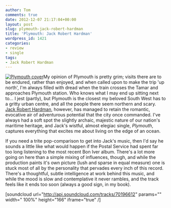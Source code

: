 ```yaml
---
author: Tom
comments: true
date: 2012-12-07 21:17:04+00:00
layout: post
slug: plymouth-jack-robert-hardman
title: 'Plymouth: Jack Robert Hardman'
wordpress_id: 1421
categories:
- review
- single
tags: 
- Jack Robert Hardman
---
```


[![Plymouth cover](http://www.eatenbymonsters.com/wp-content/uploads/2012/12/plymouth-cover-300x300.jpg)](http://www.eatenbymonsters.com/?attachment_id=1422#main)My opinion of Plymouth is pretty grim; visits there are to be endured, rather than enjoyed, and when called upon to make the trip 'up north', I'm always filled with dread when the train crosses the Tamar and approaches Plymouth station. Who knows what I may end up sitting next to... I jest (partly), but Plymouth is the closest my beloved South West has to a gritty urban centre, and all the people there seem northern and scary. [Jack Robert Hardman](http://www.jackroberthardman.co.uk/JRH/Home.html), however, has managed to retain the romantic, evocative air of adventurous potential that the city once commanded. I've always had a soft spot the slightly archaic, majestic nature of our nation's maritime heritage, and Jack's wistful, almost elegiac single, _Plymouth_, captures everything that excites me about living on the edge of an ocean.

If you need a trite pop-comparison to get into Jack's music, then I'd say he sounds a little like what would happen if the Postal Service had spent far too long listening to the most recent Bon Iver album. There's a lot more going on here than a simple mixing of influences, though, and while the production paints it's own picture (lush and sparse in equal measure) one is stuck most of all by the personality that pervades every inch of this record. There's a thoughtful, subtle intelligence at work behind this music, and while the mood is slow and contemplative it never rambles, and the track feels like it ends too soon (always a good sign, in my book).

[soundcloud url="http://api.soundcloud.com/tracks/70196612" params="" width=" 100%" height="166" iframe="true" /]
